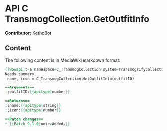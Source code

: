# API C TransmogCollection.GetOutfitInfo

**Contributor:** KethoBot

## Content

The following content is in MediaWiki markdown format:

```mediawiki
{{wowapi|t=a|namespace=C_TransmogCollection|system=TransmogrifyCollection}}
Needs summary.
 name, icon = C_TransmogCollection.GetOutfitInfo(outfitID)

==Arguments==
:;outfitID:{{apitype|number}}

==Returns==
:;name:{{apitype|string}}
:;icon:{{apitype|number}}

==Patch changes==
* {{Patch 9.1.0|note=Added.}}
```